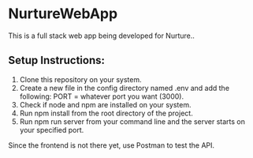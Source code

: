 # NurtureWebApp

This is a full stack web app being developed for Nurture..

## Setup Instructions:

1. Clone this repository on your system.  
2. Create a new file in the config directory named .env and add the following:
   PORT = whatever port you want (3000).
3. Check if node and npm are installed on your system.
4. Run npm install from the root directory of the project.
5. Run npm run server from your command line and the server starts on your specified port.

Since the frontend is not there yet, use Postman to test the API.
